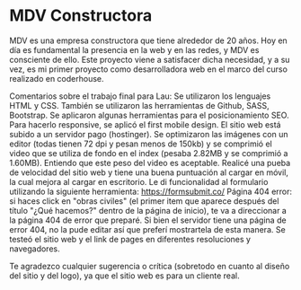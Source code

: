 # MDV Constructora
MDV es una empresa constructora que tiene alrededor de 20 años. Hoy en día es fundamental la presencia en la web y en las redes, y MDV es consciente de ello.
Este proyecto viene a satisfacer dicha necesidad, y a su vez, es mi primer proyecto como desarrolladora web en el marco del curso realizado en coderhouse.

Comentarios sobre el trabajo final para Lau:
Se utilizaron los lenguajes HTML y CSS. También se utilizaron las herramientas de Github, SASS, Bootstrap. Se aplicaron algunas herramientas para el posicionamiento SEO. Para hacerlo responsive, se aplicó el first mobile design.
El sitio web está subido a un servidor pago (hostinger).
Se optimizaron las imágenes con un editor (todas tienen 72 dpi y pesan menos de 150kb) y se comprimió el video que se utiliza de fondo en el index (pesaba 2.82MB y se comprimió a 1.60MB). Entiendo que este peso del video es aceptable. Realicé una pueba de velocidad del sitio web y tiene una buena puntuación al cargar en móvil, la cual mejora al cargar en escritorio.
Le di funcionalidad al formulario utilizando la siguiente herramienta: https://formsubmit.co/
Página 404 error: si haces click en "obras civiles" (el primer item que aparece después del título "¿Qué hacemos?" dentro de la página de inicio), te va a direccionar a la página 404 de error que preparé. Si bien el servidor tiene una página de error 404, no la pude editar así que preferí mostrartela de esta manera.
Se testeó el sitio web y el link de pages en diferentes resoluciones y navegadores.

Te agradezco cualquier sugerencia o crítica (sobretodo en cuanto al diseño del sitio y del logo), ya que el sitio web es para un cliente real. 
